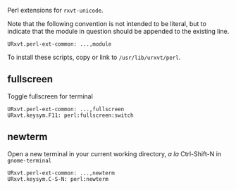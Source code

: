 Perl extensions for `rxvt-unicode`.

Note that the following convention is not intended to be literal, but to
indicate that the module in question should be appended to the existing line.

    URxvt.perl-ext-common: ...,module

To install these scripts, copy or link to `/usr/lib/urxvt/perl`.

fullscreen
----------
Toggle fullscreen for terminal

    URxvt.perl-ext-common: ...,fullscreen
    URxvt.keysym.F11: perl:fullscreen:switch

newterm
-------
Open a new terminal in your current working directory, *a la* Ctrl-Shift-N in
`gnome-terminal`

    URxvt.perl-ext-common: ...,newterm
    URxvt.keysym.C-S-N: perl:newterm
